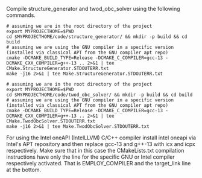 Compile structure_generator and twod_obc_solver using the following commands.

```
# assuming we are in the root directory of the project
export MYPROJECTHOME=$PWD
cd $MYPROJECTHOME/code/structure_generator/ && mkdir -p build && cd build
# assuming we are using the GNU compiler in a specific version (installed via classical APT from the GNU compiler apt repo)
cmake -DCMAKE_BUILD_TYPE=Release -DCMAKE_C_COMPILER=gcc-13 -DCMAKE_CXX_COMPILER=g++-13 .. 2>&1 | tee CMake.StructureGenerator.STDOUTERR.txt
make -j16 2>&1 | tee Make.StructureGenerator.STDOUTERR.txt
```

```
# assuming we are in the root directory of the project
export MYPROJECTHOME=$PWD
cd $MYPROJECTHOME/code/twod_obc_solver/ && mkdir -p build && cd build
# assuming we are using the GNU compiler in a specific version (installed via classical APT from the GNU compiler apt repo)
cmake -DCMAKE_BUILD_TYPE=Release -DCMAKE_C_COMPILER=gcc-13 -DCMAKE_CXX_COMPILER=g++-13 .. 2>&1 | tee CMake.TwodObcSolver.STDOUTERR.txt
make -j16 2>&1 | tee Make.TwodObcSolver.STDOUTERR.txt
```

For using the Intel oneAPI (IntelLLVM) C/C++ compiler install intel oneapi via Intel's APT repository and then
replace gcc-13 and g++-13 with icx and icpx respectively. Make sure that in this case the CMakeLists.txt compilation
instructions have only the line for the specific GNU or Intel compiler respectively activated. That is EMPLOY_COMPILER
and the target_link line at the bottom.

